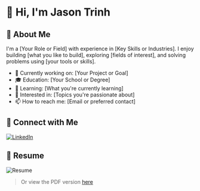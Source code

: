 # 👋 Hi, I'm Jason Trinh

## 🌟 About Me
I'm a [Your Role or Field] with experience in [Key Skills or Industries]. I enjoy building [what you like to build], exploring [fields of interest], and solving problems using [your tools or skills].

- 💼 Currently working on: [Your Project or Goal]
- 🎓 Education: [Your School or Degree]
- 🌱 Learning: [What you're currently learning]
- 🧠 Interested in: [Topics you're passionate about]
- 📫 How to reach me: [Email or preferred contact]

## 🔗 Connect with Me
[![LinkedIn](https://img.shields.io/badge/LinkedIn-blue?style=flat&logo=linkedin)](www.linkedin.com/in/jason-trinh-4590a8315)

## 📄 Resume
![Resume](https://yourdomain.com/path/to/resume-image.jpg)

> Or view the PDF version [here](https://yourdomain.com/path/to/resume.pdf)
